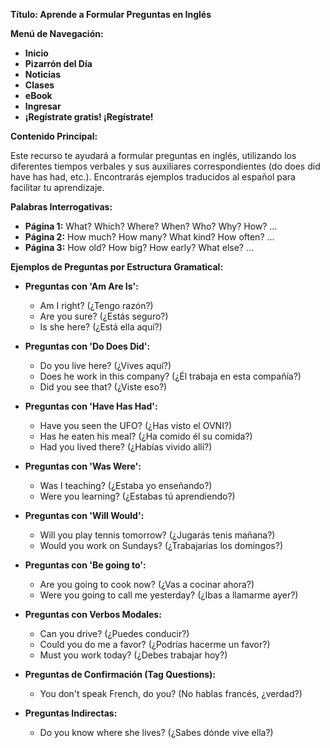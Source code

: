 

**Título: Aprende a Formular Preguntas en Inglés**

**Menú de Navegación:**

*   **Inicio**
*   **Pizarrón del Día**
*   **Noticias**
*   **Clases**
*   **eBook**
*   **Ingresar**
*   **¡Regístrate gratis!   ¡Regístrate!**

**Contenido Principal:**

Este recurso te ayudará a formular preguntas en inglés, utilizando los diferentes tiempos verbales y sus auxiliares correspondientes (do does did have has had, etc.).  Encontrarás ejemplos traducidos al español para facilitar tu aprendizaje.

**Palabras Interrogativas:**

*   **Página 1:** What?   Which?   Where?   When?   Who?   Why?   How?   …
*   **Página 2:** How much?   How many?   What kind?   How often?   …
*   **Página 3:** How old?   How big?   How early?   What else?   …

**Ejemplos de Preguntas por Estructura Gramatical:**

*   **Preguntas con 'Am Are Is':**
    *   Am I right? (¿Tengo razón?)
    *   Are you sure? (¿Estás seguro?)
    *   Is she here? (¿Está ella aquí?)

*   **Preguntas con 'Do Does Did':**
    *   Do you live here? (¿Vives aquí?)
    *   Does he work in this company? (¿Él trabaja en esta compañía?)
    *   Did you see that? (¿Viste eso?)

*   **Preguntas con 'Have Has Had':**
    *   Have you seen the UFO? (¿Has visto el OVNI?)
    *   Has he eaten his meal? (¿Ha comido él su comida?)
    *   Had you lived there? (¿Habías vivido allí?)

*   **Preguntas con 'Was Were':**
    *   Was I teaching? (¿Estaba yo enseñando?)
    *   Were you learning? (¿Estabas tú aprendiendo?)

*   **Preguntas con 'Will Would':**
    *   Will you play tennis tomorrow? (¿Jugarás tenis mañana?)
    *   Would you work on Sundays? (¿Trabajarías los domingos?)

*   **Preguntas con 'Be going to':**
    *   Are you going to cook now? (¿Vas a cocinar ahora?)
    *   Were you going to call me yesterday? (¿Ibas a llamarme ayer?)

*   **Preguntas con Verbos Modales:**
    *   Can you drive? (¿Puedes conducir?)
    *   Could you do me a favor? (¿Podrías hacerme un favor?)
    *   Must you work today? (¿Debes trabajar hoy?)

*   **Preguntas de Confirmación (Tag Questions):**
    *   You don't speak French, do you? (No hablas francés, ¿verdad?)

*   **Preguntas Indirectas:**
    *   Do you know where she lives? (¿Sabes dónde vive ella?)
